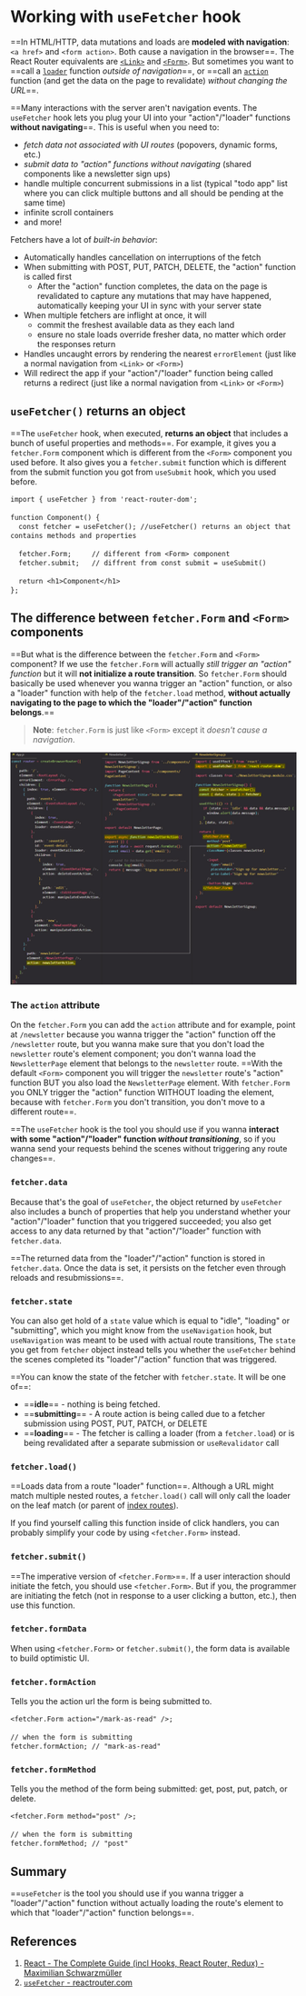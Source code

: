 # Working with `useFetcher` hook

==In HTML/HTTP, data mutations and loads are **modeled with navigation**: `<a href>` and `<form action>`. Both cause a navigation in the browser==. The React Router equivalents are [`<Link>`](https://reactrouter.com/en/main/components/link) and [`<Form>`](https://reactrouter.com/en/main/components/form). But sometimes you want to ==call a [`loader`](https://reactrouter.com/en/main/route/loader) function _outside of navigation_==, or ==call an [`action`](https://reactrouter.com/en/main/route/action) function (and get the data on the page to revalidate) _without changing the URL_==.

==Many interactions with the server aren't navigation events. The `useFetcher` hook lets you plug your UI into your "action"/"loader" functions **without navigating**==. This is useful when you need to:

- _fetch data not associated with UI routes_ (popovers, dynamic forms, etc.)
- _submit data to "action" functions without navigating_ (shared components like a newsletter sign ups)
- handle multiple concurrent submissions in a list (typical "todo app" list where you can click multiple buttons and all should be pending at the same time)
- infinite scroll containers
- and more!

Fetchers have a lot of _built-in behavior_:

- Automatically handles cancellation on interruptions of the fetch
- When submitting with POST, PUT, PATCH, DELETE, the "action" function is called first
  - After the "action" function completes, the data on the page is revalidated to capture any mutations that may have happened, automatically keeping your UI in sync with your server state
- When multiple fetchers are inflight at once, it will
  - commit the freshest available data as they each land
  - ensure no stale loads override fresher data, no matter which order the responses return
- Handles uncaught errors by rendering the nearest `errorElement` (just like a normal navigation from `<Link>` or `<Form>`)
- Will redirect the app if your "action"/"loader" function being called returns a redirect (just like a normal navigation from `<Link>` or `<Form>`)

## `useFetcher()` returns an object

==The `useFetcher` hook, when executed, **returns an object** that includes a bunch of useful properties and methods==. For example, it gives you a `fetcher.Form` component which is different from the `<Form>` component you used before. It also gives you a `fetcher.submit` function which is different from the submit function you got from `useSubmit` hook, which you used before.

```react
import { useFetcher } from 'react-router-dom';

function Component() {
  const fetcher = useFetcher(); //useFetcher() returns an object that contains methods and properties
    
  fetcher.Form;		// different from <Form> component
  fetcher.submit;	// diffrent from const submit = useSubmit()
    
  return <h1>Component</h1>
};
```

## The difference between `fetcher.Form` and `<Form>` components

==But what is the difference between the `fetcher.Form` and `<Form>` component? If we use the `fetcher.Form` will actually _still trigger an "action" function_ but it will **not initialize a route transition**. So `fetcher.Form` should basically be used whenever you wanna trigger an "action" function, or also a "loader" function with help of the `fetcher.load` method, **without actually navigating to the page to which the "loader"/"action" function belongs**.==

> **Note**: `fetcher.Form` is just like `<Form>` except it _doesn't cause a navigation_.

![useFetcher](../../img/useFetcher.jpg)

### The `action` attribute

On the `fetcher.Form` you can add the `action` attribute and for example, point at `/newsletter` because you wanna trigger the "action" function off the `/newsletter` route, but you wanna make sure that you don't load the `newsletter` route's element component; you don't wanna load the `NewsletterPage` element that belongs to the `newsletter` route. ==With the default `<Form>` component you will trigger the `newsletter` route's "action" function BUT you also load the `NewsletterPage` element. With `fetcher.Form` you ONLY trigger the "action" function WITHOUT loading the element, because with `fetcher.Form` you don't transition, you don't move to a different route==.

==The `useFetcher` hook is the tool you should use if you wanna **interact with some "action"/"loader" function _without transitioning_**, so if you wanna send your requests behind the scenes without triggering any route changes==.

### `fetcher.data`

Because that's the goal of `useFetcher`, the object returned by `useFetcher` also includes a bunch of properties that help you understand whether your "action"/"loader" function that you triggered succeeded; you also get access to any data returned by that "action"/"loader" function with `fetcher.data`.

==The returned data from the "loader"/"action" function is stored in `fetcher.data`. Once the data is set, it persists on the fetcher even through reloads and resubmissions==.

### `fetcher.state`

You can also get hold of a `state` value which is equal to "idle", "loading" or "submitting", which you might know from the `useNavigation` hook, but `useNavigation` was meant to be used with actual route transitions, The `state` you get from `fetcher` object instead tells you whether the `useFetcher` behind the scenes completed its "loader"/"action" function that was triggered.

==You can know the state of the fetcher with `fetcher.state`. It will be one of==:

- ==**idle**== - nothing is being fetched.
- ==**submitting**== - A route action is being called due to a fetcher submission using POST, PUT, PATCH, or DELETE
- ==**loading**== - The fetcher is calling a loader (from a `fetcher.load`) or is being revalidated after a separate submission or `useRevalidator` call

### `fetcher.load()`

==Loads data from a route "loader" function==. Although a URL might match multiple nested routes, a `fetcher.load()` call will only call the loader on the leaf match (or parent of [index routes](https://reactrouter.com/en/main/guides/index-search-param)).

If you find yourself calling this function inside of click handlers, you can probably simplify your code by using `<fetcher.Form>` instead.

### `fetcher.submit()`

==The imperative version of `<fetcher.Form>`==. If a user interaction should initiate the fetch, you should use `<fetcher.Form>`. But if you, the programmer are initiating the fetch (not in response to a user clicking a button, etc.), then use this function.

### `fetcher.formData`

When using `<fetcher.Form>` or `fetcher.submit()`, the form data is available to build optimistic UI.

### `fetcher.formAction`

Tells you the action url the form is being submitted to.

```react
<fetcher.Form action="/mark-as-read" />;

// when the form is submitting
fetcher.formAction; // "mark-as-read"
```

### `fetcher.formMethod`

Tells you the method of the form being submitted: get, post, put, patch, or delete.

```react
<fetcher.Form method="post" />;

// when the form is submitting
fetcher.formMethod; // "post"
```

## Summary

==`useFetcher` is the tool you should use if you wanna trigger a "loader"/"action" function without actually loading the route's element to which that "loader"/"action" function belongs==.

## References

1. [React - The Complete Guide (incl Hooks, React Router, Redux) - Maximilian Schwarzmüller](https://www.udemy.com/course/react-the-complete-guide-incl-redux/)
2. [`useFetcher` - reactrouter.com](https://reactrouter.com/en/main/hooks/use-fetcher)